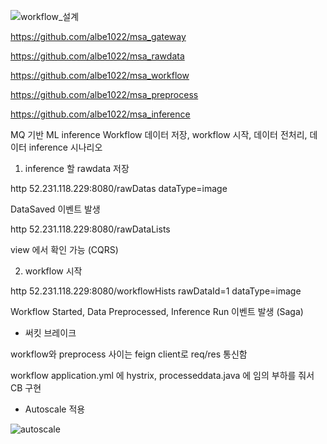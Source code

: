 
![workflow_설계](https://user-images.githubusercontent.com/5702054/80049360-9c54ca80-854d-11ea-9359-08d0b9749347.PNG)

https://github.com/albe1022/msa_gateway

https://github.com/albe1022/msa_rawdata

https://github.com/albe1022/msa_workflow

https://github.com/albe1022/msa_preprocess

https://github.com/albe1022/msa_inference

MQ 기반 ML inference Workflow
데이터 저장, workflow 시작, 데이터 전처리, 데이터 inference 시나리오

1. inference 할 rawdata 저장

http 52.231.118.229:8080/rawDatas dataType=image

DataSaved 이벤트 발생

http 52.231.118.229:8080/rawDataLists

view 에서 확인 가능 (CQRS)

2. workflow 시작

http 52.231.118.229:8080/workflowHists rawDataId=1 dataType=image

Workflow Started, Data Preprocessed, Inference Run 이벤트 발생 (Saga)

- 써킷 브레이크

workflow와 preprocess 사이는 feign client로 req/res 통신함

workflow application.yml 에 hystrix, processeddata.java 에 임의 부하를 줘서 CB 구현

- Autoscale 적용

![autoscale](https://user-images.githubusercontent.com/5702054/80049853-002bc300-854f-11ea-9f22-d63b203667be.PNG)
